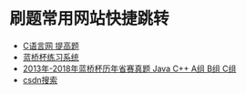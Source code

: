 # 刷题常用网站快捷跳转

- [C语言网 提高题](https://www.dotcpp.com/oj/problemset.php?difficulty=2)
- [蓝桥杯练习系统](http://lx.lanqiao.cn/problemsets.page)
- [2013年-2018年蓝桥杯历年省赛真题 Java C++ A组 B组 C组](https://www.bilibili.com/video/BV1GE411F7Pj)
- [csdn搜索](https://so.csdn.net/so/search/all)